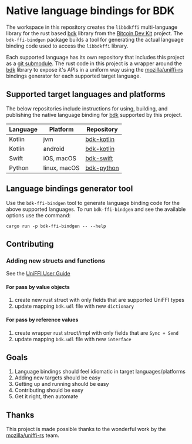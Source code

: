 # Native language bindings for BDK

The workspace in this repository creates the `libbdkffi` multi-language library for the rust based 
[bdk] library from the [Bitcoin Dev Kit] project. The `bdk-ffi-bindgen` package builds a tool for 
generating the actual language binding code used to access the `libbdkffi` library.

Each supported language has its own repository that includes this project as a [git submodule]. 
The rust code in this project is a wrapper around the [bdk] library to expose it's APIs in a 
uniform way using the [mozilla/uniffi-rs] bindings generator for each supported target language.

## Supported target languages and platforms

The below repositories include instructions for using, building, and publishing the native 
language binding for [bdk] supported by this project.

| Language | Platform     | Repository   |
| -------- | ------------ | ------------ |
| Kotlin   | jvm          | [bdk-kotlin] |
| Kotlin   | android      | [bdk-kotlin] |
| Swift    | iOS, macOS   | [bdk-swift]  |
| Python   | linux, macOS | [bdk-python] |

## Language bindings generator tool

Use the `bdk-ffi-bindgen` tool to generate language binding code for the above supported languages. 
To run `bdk-ffi-bindgen` and see the available options use the command:
```shell
cargo run -p bdk-ffi-bindgen -- --help
```

[bdk]: https://github.com/bitcoindevkit/bdk
[Bitcoin Dev Kit]: https://github.com/bitcoindevkit
[git submodule]: https://git-scm.com/book/en/v2/Git-Tools-Submodules
[uniffi-rs]: https://github.com/mozilla/uniffi-rs

[bdk-kotlin]: https://github.com/bitcoindevkit/bdk-kotlin
[bdk-swift]: https://github.com/bitcoindevkit/bdk-swift
[bdk-python]: https://github.com/bitcoindevkit/bdk-python

## Contributing

### Adding new structs and functions

See the [UniFFI User Guide](https://mozilla.github.io/uniffi-rs/)

#### For pass by value objects

1. create new rust struct with only fields that are supported UniFFI types
1. update mapping `bdk.udl` file with new `dictionary`

#### For pass by reference values 

1. create wrapper rust struct/impl with only fields that are `Sync + Send`
1. update mapping `bdk.udl` file with new `interface`

## Goals

1. Language bindings should feel idiomatic in target languages/platforms
1. Adding new targets should be easy
1. Getting up and running should be easy
1. Contributing should be easy
1. Get it right, then automate

## Thanks

This project is made possible thanks to the wonderful work by the [mozilla/uniffi-rs] team.

[mozilla/uniffi-rs]: https://github.com/mozilla/uniffi-rs
